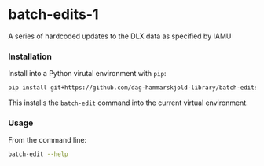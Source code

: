 # batch-edits-1
A series of hardcoded updates to the DLX data as specified by IAMU

### Installation
Install into a Python virutal environment with `pip`: 

```bash
pip install git+https://github.com/dag-hammarskjold-library/batch-edits-1@v1.0.2
```

This installs the `batch-edit` command into the current virtual environment.

### Usage
From the command line:

```bash
batch-edit --help
```
